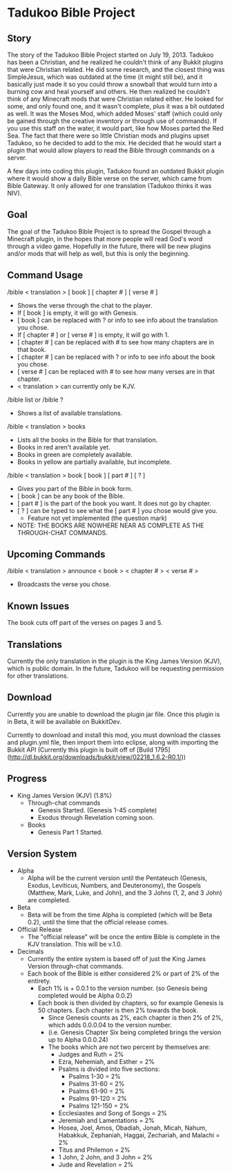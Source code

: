 Tadukoo Bible Project
=====================

Story
-----
The story of the Tadukoo Bible Project started on July 19, 2013. Tadukoo has been a Christian, and he realized he couldn't think of any Bukkit plugins
that were Christian related. He did some research, and the closest thing was SimpleJesus, which was outdated at the time (it might still be), and it
basically just made it so you could throw a snowball that would turn into a burning cow and heal yourself and others. He then realized he couldn't
think of any Minecraft mods that were Christian related either. He looked for some, and only found one, and it wasn't complete, plus it was a bit
outdated as well. It was the Moses Mod, which added Moses' staff (which could only be gained through the creative inventory or through use of
commands). If you use this staff on the water, it would part, like how Moses parted the Red Sea. The fact that there were so little Christian mods
and plugins upset Tadukoo, so he decided to add to the mix. He decided that he would start a plugin that would allow players to read the Bible through
commands on a server.

A few days into coding this plugin, Tadukoo found an outdated Bukkit plugin where it would show a daily Bible verse on the server, which came from
Bible Gateway. It only allowed for one translation (Tadukoo thinks it was NIV).

Goal
----
The goal of the Tadukoo Bible Project is to spread the Gospel through a Minecraft plugin, in the hopes that more people will read God's word through
a video game. Hopefully in the future, there will be new plugins and/or mods that will help as well, but this is only the beginning.

Command Usage
-------------
/bible < translation > [ book ] [ chapter # ] [ verse # ]
   * Shows the verse through the chat to the player.
   * If [ book ] is empty, it will go with Genesis.
   * [ book ] can be replaced with ? or info to see info about the translation you chose.
   * If [ chapter # ] or [ verse # ] is empty, it will go with 1.
   * [ chapter # ] can be replaced with # to see how many chapters are in that book.
   * [ chapter # ] can be replaced with ? or info to see info about the book you chose.
   * [ verse # ] can be replaced with # to see how many verses are in that chapter.
   * < translation > can currently only be KJV.
   
/bible list or /bible ?
   * Shows a list of available translations.
   
/bible < translation > books
   * Lists all the books in the Bible for that translation.
   * Books in red aren't available yet.
   * Books in green are completely available.
   * Books in yellow are partially available, but incomplete.
   
/bible < translation > book [ book ] [ part # ] [ ? ]
   * Gives you part of the Bible in book form.
   * [ book ] can be any book of the Bible.
   * [ part # ] is the part of the book you want. It does not go by chapter.
   * [ ? ] can be typed to see what the [ part # ] you chose would give you.
      * Feature not yet implemented (the question mark)
   * NOTE: THE BOOKS ARE NOWHERE NEAR AS COMPLETE AS THE THROUGH-CHAT COMMANDS.

Upcoming Commands
-----------------
/bible < translation > announce < book > < chapter # > < verse # >
   * Broadcasts the verse you chose.

Known Issues
------------
The book cuts off part of the verses on pages 3 and 5.

Translations
------------
Currently the only translation in the plugin is the King James Version (KJV), which is public domain. In the future, Tadukoo will be requesting permission
for other translations.

Download
--------
Currently you are unable to download the plugin jar file. Once this plugin is in Beta, it will be available on BukkitDev.

Currently to download and install this mod, you must download the classes and plugin.yml file, then import them into eclipse, along with importing the
Bukkit API (Currently this plugin is built off of [Build 1795] (http://dl.bukkit.org/downloads/bukkit/view/02218_1.6.2-R0.1/))

Progress
--------
* King James Version (KJV) (1.8%)
    * Through-chat commands
       * Genesis Started. (Genesis 1-45 complete)
       * Exodus through Revelation coming soon.
    * Books
       * Genesis Part 1 Started.

Version System
--------------
* Alpha
   * Alpha will be the current version until the Pentateuch (Genesis, Exodus, Leviticus, Numbers, and Deuteronomy), the Gospels (Matthew, Mark, Luke, and John),
   and the 3 Johns (1, 2, and 3 John) are completed.
* Beta
   * Beta will be from the time Alpha is completed (which will be Beta 0.2), until the time that the official release comes.
* Official Release
   * The "official release" will be once the entire Bible is complete in the KJV translation. This will be v.1.0.
* Decimals
   * Currently the entire system is based off of just the King James Version through-chat commands.
   * Each book of the Bible is either considered 2% or part of 2% of the entirety.
      * Each 1% is + 0.0.1 to the version number. (so Genesis being completed would be Alpha 0.0.2)
      * Each book is then divided by chapters, so for example Genesis is 50 chapters. Each chapter is then 2% towards the book.
         * Since Genesis counts as 2%, each chapter is then 2% of 2%, which adds 0.0.0.04 to the version number.
         * (i.e. Genesis Chapter Six being completed brings the version up to Alpha 0.0.0.24)
         * The books which are not two percent by themselves are:
            * Judges and Ruth = 2%
            * Ezra, Nehemiah, and Esther = 2%
            * Psalms is divided into five sections:
               * Psalms 1-30 = 2%
               * Psalms 31-60 = 2%
               * Psalms 61-90 = 2%
               * Psalms 91-120 = 2%
               * Psalms 121-150 = 2%
            * Ecclesiastes and Song of Songs = 2%
            * Jeremiah and Lamentations = 2%
            * Hosea, Joel, Amos, Obadiah, Jonah, Micah, Nahum, Habakkuk, Zephaniah, Haggai, Zechariah, and Malachi = 2%
            * Titus and Philemon = 2%
            * 1 John, 2 John, and 3 John = 2%
            * Jude and Revelation = 2%